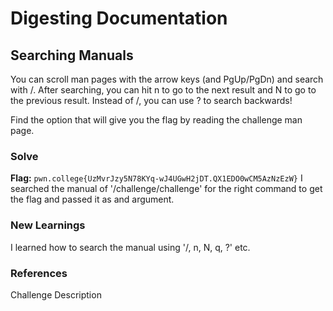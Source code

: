 # Digesting Documentation

## Searching Manuals
You can scroll man pages with the arrow keys (and PgUp/PgDn) and search with /. 
After searching, you can hit n to go to the next result and N to go to the previous result. Instead of /, you can use ? to search backwards!

Find the option that will give you the flag by reading the challenge man page.

### Solve
**Flag:** `pwn.college{UzMvrJzy5N78KYq-wJ4UGwH2jDT.QX1EDO0wCM5AzNzEzW}`
I searched the manual of '/challenge/challenge' for the right command to get the flag and passed it as and argument.

### New Learnings
I learned how to search the manual using '/, n, N, q, ?' etc.

### References 
Challenge Description
